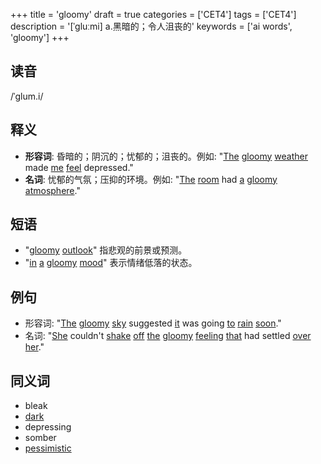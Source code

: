 +++
title = 'gloomy'
draft = true
categories = ['CET4']
tags = ['CET4']
description = '[ˈgluːmi] a.黑暗的；令人沮丧的'
keywords = ['ai words', 'gloomy']
+++

## 读音
/ˈɡlum.i/

## 释义
- **形容词**: 昏暗的；阴沉的；忧郁的；沮丧的。例如: "[The](/zh/post/the/) [gloomy](/zh/post/gloomy/) [weather](/zh/post/weather/) made [me](/zh/post/me/) [feel](/zh/post/feel/) depressed."
- **名词**: 忧郁的气氛；压抑的环境。例如: "[The](/zh/post/the/) [room](/zh/post/room/) had [a](/zh/post/a/) [gloomy](/zh/post/gloomy/) [atmosphere](/zh/post/atmosphere/)."

## 短语
- "[gloomy](/zh/post/gloomy/) [outlook](/zh/post/outlook/)" 指悲观的前景或预测。
- "[in](/zh/post/in/) [a](/zh/post/a/) [gloomy](/zh/post/gloomy/) [mood](/zh/post/mood/)" 表示情绪低落的状态。

## 例句
- 形容词: "[The](/zh/post/the/) [gloomy](/zh/post/gloomy/) [sky](/zh/post/sky/) suggested [it](/zh/post/it/) was going [to](/zh/post/to/) [rain](/zh/post/rain/) [soon](/zh/post/soon/)."
- 名词: "[She](/zh/post/she/) couldn't [shake](/zh/post/shake/) [off](/zh/post/off/) [the](/zh/post/the/) [gloomy](/zh/post/gloomy/) [feeling](/zh/post/feeling/) [that](/zh/post/that/) had settled [over](/zh/post/over/) [her](/zh/post/her/)."

## 同义词
- bleak
- [dark](/zh/post/dark/)
- depressing
- somber
- [pessimistic](/zh/post/pessimistic/)
